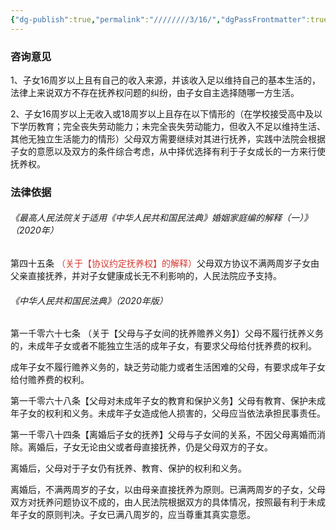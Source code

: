 ```yaml
---
{"dg-publish":true,"permalink":"////////3/16/","dgPassFrontmatter":true}
---
```


### 咨询意见

1、子女16周岁以上且有自己的收入来源，并该收入足以维持自己的基本生活的，法律上来说双方不存在抚养权问题的纠纷，由子女自主选择随哪一方生活。

2、子女16周岁以上无收入或18周岁以上且存在以下情形的（在学校接受高中及以下学历教育；完全丧失劳动能力；未完全丧失劳动能力，但收入不足以维持生活、其他无独立生活能力的情形）父母双方需要继续对其进行抚养，实践中法院会根据子女的意愿以及双方的条件综合考虑，从中择优选择有利于子女成长的一方来行使抚养权。

### 法律依据

###### 《最高人民法院关于适用《中华人民共和国民法典》婚姻家庭编的解释（一）》（2020年）

第四十五条<font color="#d83931"> （关于【协议约定抚养权】的解释）</font>父母双方协议不满两周岁子女由父亲直接抚养，并对子女健康成长无不利影响的，人民法院应予支持。

###### 《中华人民共和国民法典》（2020年版）

第一千零六十七条 （关于【父母与子女间的抚养赡养义务】）父母不履行抚养义务的，未成年子女或者不能独立生活的成年子女，有要求父母给付抚养费的权利。

成年子女不履行赡养义务的，缺乏劳动能力或者生活困难的父母，有要求成年子女给付赡养费的权利。

第一千零六十八条【父母对未成年子女的教育和保护义务】父母有教育、保护未成年子女的权利和义务。未成年子女造成他人损害的，父母应当依法承担民事责任。

第一千零八十四条【离婚后子女的抚养】父母与子女间的关系，不因父母离婚而消除。离婚后，子女无论由父或者母直接抚养，仍是父母双方的子女。

离婚后，父母对于子女仍有抚养、教育、保护的权利和义务。

离婚后，不满两周岁的子女，以由母亲直接抚养为原则。已满两周岁的子女，父母双方对抚养问题协议不成的，由人民法院根据双方的具体情况，按照最有利于未成年子女的原则判决。子女已满八周岁的，应当尊重其真实意愿。
